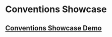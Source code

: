 Conventions Showcase
===========

[Conventions Showcase Demo](http://conventions-rpestano.rhcloud.com/conventions/)
----------------------
 